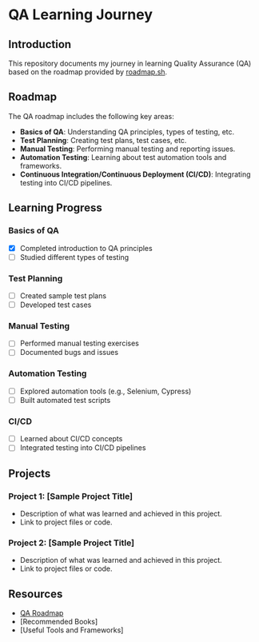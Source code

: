 # QA Learning Journey

## Introduction
This repository documents my journey in learning Quality Assurance (QA) based on the roadmap provided by [roadmap.sh](https://roadmap.sh/qa). 

## Roadmap
The QA roadmap includes the following key areas:
- **Basics of QA**: Understanding QA principles, types of testing, etc.
- **Test Planning**: Creating test plans, test cases, etc.
- **Manual Testing**: Performing manual testing and reporting issues.
- **Automation Testing**: Learning about test automation tools and frameworks.
- **Continuous Integration/Continuous Deployment (CI/CD)**: Integrating testing into CI/CD pipelines.

## Learning Progress
### Basics of QA
- [x] Completed introduction to QA principles
- [ ] Studied different types of testing

### Test Planning
- [ ] Created sample test plans
- [ ] Developed test cases

### Manual Testing
- [ ] Performed manual testing exercises
- [ ] Documented bugs and issues

### Automation Testing
- [ ] Explored automation tools (e.g., Selenium, Cypress)
- [ ] Built automated test scripts

### CI/CD
- [ ] Learned about CI/CD concepts
- [ ] Integrated testing into CI/CD pipelines

## Projects
### Project 1: [Sample Project Title]
- Description of what was learned and achieved in this project.
- Link to project files or code.

### Project 2: [Sample Project Title]
- Description of what was learned and achieved in this project.
- Link to project files or code.

## Resources
- [QA Roadmap](https://roadmap.sh/qa)
- [Recommended Books]
- [Useful Tools and Frameworks]
